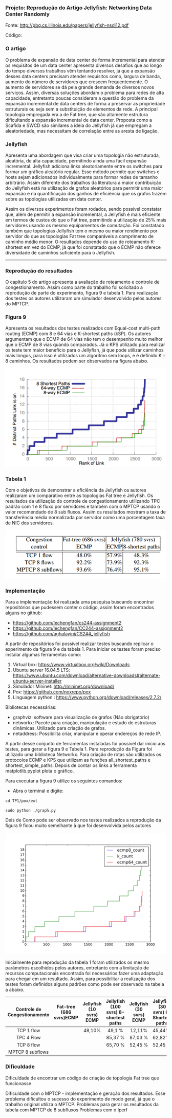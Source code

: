 ###  Projeto: Reprodução do Artigo Jellyfish: Networking Data Center Randomly 

Fonte: http://pbg.cs.illinois.edu/papers/jellyfish-nsdi12.pdf

Código: 

### O artigo 

O problema de expansão de data center de forma incremental para atender os requisitos de um data center apresenta diversos desafios que ao longo do tempo diversos trabalhos vêm tentando resolver, já que a expansão desses data centers precisam atender requisitos como, largura de banda, aumento do número de servidores que crescem frequentemente. O aumento de servidores se dá pela grande demanda de diversos novos serviços. Assim,  diversas soluções abordam o problema para redes de alta capacidade, entretanto poucas consideram a questão do  problema da expansão incremental de data centers de forma a preservar as propriedade estruturais ou seja sem a substituição de elementos da rede. A principal topologia empregada era a de Fat tree, que são altamente estrutura dificultando a expansão incremental de data center. Proposta como a Scafida e SWCD são similares a ideia do Jellyfish já que empregam a aleatoriedade, mas necessitam de correlação entre as aresta de ligação.   

### Jellyfish 

Apresenta uma abordagem que visa criar uma topologia não estruturada, aleatória, de alta capacidade, permitindo ainda uma fácil expansão incremental. Jellyfish adiciona links aleatoriamente entre os switches para formar um gráfico aleatório regular. Esse método permite que switches e hosts sejam adicionados individualmente para formar redes de tamanho arbitrário. Assim diferente dos trabalhos da literatura a maior contribuição do Jellyfish está na utilização de grafos aleatórios para permitir uma maior expansão e na quantificação dos ganhos de eficiência que os grafos trazem sobre as topologias utilizadas em data center. 

Assim os diversos experimentos foram rodados, sendo possível constatar que, além de permitir a expansão incremental, a Jellyfish é mais eficiente em termos de custos do que o Fat tree, permitindo a utilização de 25% mais servidores usando os mesmo equipamentos de comutação. Foi constatado também que topologias Jellyfish tem o mesmo ou maior rendimento por servidor do que as topologias  Fat tree comparáveis a comprimento de caminho médio menor. O resultados depende do uso de roteamento K-shortest em vez do ECMP, já que foi constatado que o ECMP não oferece diversidade de caminhos suficiente para o Jellyfish. 

***

### Reprodução do resultados

O capítulo 5 do artigo apresenta a avaliação de roteamento e controle de congestionamento. Assim como parte do trabalho foi solicitado a reprodução de parte do experimento, figura 9 e tabela 1. Para realização dos testes os autores utilizaram um simulador desenvolvido pelos autores do MPTCP. 

### Figura 9 

Apresenta os resultados dos testes realizados com Equal-cost multi-path routing (ECMP) com 8 e 64 vias e K-shortest paths (kSP). Os autores argumentam que o ECMP de 64 vias não tem o desempenho muito melhor que o ECMP de 8 vias quando comparados. Já o KPS utilizado para realizar os teste tem maior benefício para o Jellyfish, já que pode utilizar caminhos mais longos, para isso é utilizados um algoritmo sem loops, e é definido K = 8 caminhos. Os resultados podem ser observados na figura abaixo.  

![](https://github.com/carlosapepe/TP1/blob/master/Figura%209.png)

### Tabela 1 

Com o objetivos de demonstrar a eficiência da Jellyfish os autores realizaram um comparativo entre as topologias Fat tree e Jellyfish. Os resultados da utilização do controle de congestionamento utilizando TPC padrão com 1 e 8 fluxo por servidores e também com o MPTCP usando o valor recomendado de 8 sub fluxos. Assim os resultados mostram a taxa de transferência média normalizada por servidor como uma porcentagem taxa de NIC dos servidores. 

![](https://github.com/carlosapepe/TP1/blob/master/Tabela1.png)

### Implementação

Para a implementação foi realizada uma pesquisa buscando encontrar  repositórios que pudessem conter o código, assim foram encontrados alguns no github:

* https://github.com/lechengfan/cs244-assignment2
* https://github.com/lechengfan/CC244-assignment2
* https://github.com/aghalayini/CS244_jellyfish

A partir de repositórios foi possível realizar testes buscando replicar o experimento da figura 9 e da tabela 1.
Para iniciar os testes foram preciso instalar algumas ferramentas como: 

1. Virtual box: https://www.virtualbox.org/wiki/Downloads
1. Ubuntu server 16.04.5 LTS: https://www.ubuntu.com/download/alternative-downloads#alternate-ubuntu-server-installer
1. Simulador Mininet: http://mininet.org/download/
1. Pox: https://github.com/noxrepo/pox
1. Linguagem python : https://www.python.org/download/releases/2.7.2/

Bibliotecas necessárias: 
* graphviz: software para visualização de grafos (Não obrigatório) 
* networkx: Pacote para criação, manipulação e estudo de estruturas dinâmicas. Utilizado para criação de grafos.
* netaddress: Possibilita criar, manipular e operar endereços de rede IP.

A partir desse conjunto de ferramentas instaladas foi possível dar início aos testes, para gerar a figura 9 e Tabela 1. Para reprodução da Figura foi utilizado uma biblioteca Networkx.  Para criação de rotas são utilizados os protocolos ECMP e KPS que utilizam as funções all_shortest_paths e shortest_simple_paths. Depois de contar os links a ferramenta matplotlib.pyplot plota o gráfico. 

Para executar a figura 9 utilize os seguintes comandos: 

* Abra o terminal e digite:
```
cd TP1/pox/ext
```
```
sudo python ./graph.py
```
Deis de Como pode ser observado nos testes realizados a reprodução da figura 9 ficou muito semelhante à que foi desenvolvida pelos autores

![](https://github.com/carlosapepe/TP1/blob/master/fig9.svg)


Inicialmente para reprodução da tabela 1 foram utilizados os mesmo parâmetros escolhidos pelos autores, entretanto com a limitação de recursos computacionais encontrada foi necessários fazer uma adaptação para chegar em um resultado.  Assim, para possibilitar a realização dos testes  foram definidos alguns padrões como pode ser observado na tabela a abaixo. 

| Controle de Congestionamento | Fat-tree (686 svrs)ECMP  | Jellyfish (10 svrs)  ECMP | Jellyfish (100 svrs)  8-shortest paths | Jellyfish (30 svrs)  ECMP | Jellyfish (30 svrs) 8- Shortest paths |
|:----------------------------:|:------------------------:|:-------------------------:|:--------------------------------------:|:-------------------------:|---------------------------------------|
|          TCP 1 flow          |                          |           48,10%          |                 49,1 %                 |           12,11%          |                 45,44%                |
|          TPC 4 Flow          |                          |                           |                 85,37 %                |          87,03 %          |                 62,82%                |
|          TCP 8 flow          |                          |                           |                 65,70 %                |          52,45 %          |                52,45 %                |
|       MPTCP 8 subflows       |                          |                           |                                        |                           |                                       |

### Dificuldade 

Dificuldade de encontrar um código de criação de topologia Fat tree que funcionasse 

Dificuldade com o MPTCP - implementação e geração dos resultados. Esse problema dificultou o sucesso do experimento  de modo geral, já que o trabalho original utiliza o MPTCP. 
Problemas para gerar os resultados da tabela com MPTCP  de 8 subfluxos 
Problemas com o Iperf 









